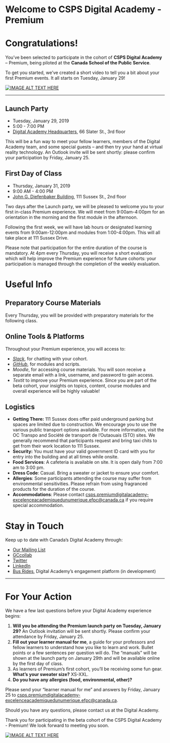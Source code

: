 # Welcome to CSPS Digital Academy - Premium
# Congratulations!

You’ve been selected to participate in the cohort of **CSPS Digital Academy** – Premium, being piloted at the **Canada School of the Public Service**.

To get you started, we’ve created a short video to tell you a bit about your first Premium events. It all starts on Tuesday, January 29!

[![IMAGE ALT TEXT HERE](https://i.kym-cdn.com/entries/icons/original/000/013/564/doge.jpg)](https://www.youtube.com/watch?v=YOUTUBE_VIDEO_ID_HERE)

*************************

## Launch Party
* Tuesday, January 29, 2019
* 5:00 - 7:00 PM
* [Digital Academy Headquarters](https://www.google.ca/maps/@45.4216695,-75.6942864,3a,75y,159.85h,95.12t/data=!3m7!1e1!3m5!1soLka23a3BM5HUHjLsFZ4hA!2e0!6s%2F%2Fgeo0.ggpht.com%2Fcbk%3Fpanoid%3DoLka23a3BM5HUHjLsFZ4hA%26output%3Dthumbnail%26cb_client%3Dmaps_sv.tactile.gps%26thumb%3D2%26w%3D203%26h%3D100%26yaw%3D259.15222%26pitch%3D0%26thumbfov%3D100!7i13312!8i6656), 66 Slater St., 3rd floor

This will be a fun way to meet your fellow learners, members of the Digital Academy team, and some special guests – and then try your hand at virtual reality technology. An Outlook invite will be sent shortly: please confirm your participation by Friday, January 25.

## First Day of Class
* Thursday, January 31, 2019
* 9:00 AM - 4:00 PM
* [John G. Diefenbaker Building](https://www.google.ca/maps/place/111+Sussex+Dr,+Ottawa,+ON/@45.4405741,-75.694697,3a,75y,213.47h,82.77t/data=!3m6!1e1!3m4!1sRipgGcRxFEzyNXYZom_hng!2e0!7i13312!8i6656!4m5!3m4!1s0x4cce04e7311278bd:0xe7e0273285ee6f32!8m2!3d45.4396305!4d-75.693755), 111 Sussex St., 2nd floor

Two days after the Launch party, we will be pleased to welcome you to your first in-class Premium experience. We will meet from 9:00am-4:00pm for an orientation in the morning and the first module in the afternoon.

Following the first week, we will have lab hours or designated learning events from 9:00am-12:00pm and modules from 1:00-4:00pm. This will all take place at 111 Sussex Drive.
 
Please note that participation for the entire duration of the course is mandatory. At 4pm every Thursday, you will receive a short evaluation which will help improve the Premium experience for future cohorts: your participation is managed through the completion of the weekly evaluation.

# Useful Info

## Preparatory Course Materials
Every Thursday, you will be provided with preparatory materials for the following class.

## Online Tools & Platforms

Throughout your Premium experience, you will access to:
- [_Slack_](https://slack.com), for chatting with your cohort.
- [_GitHub_](https://github.com), for modules and scripts.
- _Moodle_, for accessing course materials. You will soon receive a separate email with a link, username, and password to gain access.
- _Textit_ to improve your Premium experience. Since you are part of the beta cohort, your insights on topics, content, course modules and overall experience will be highly valuable!

## Logistics

- **Getting There:** 111 Sussex does offer paid underground parking but spaces are limited due to construction. We encourage you to use the various public transport options available. For more information, visit the OC Transpo and  Société de transport de l’Outaouais (STO) sites. We generally recommend that participants request and bring taxi chits to get from their work location to 111 Sussex.
- **Security:** You must have your valid government ID card with you for entry into the building and at all times while onsite.
- **Food Services**: A cafeteria is available on site. It is open daily from 7:00 am to 3:00 pm.
- **Dress Code**: Casual. Bring a sweater or jacket to ensure your comfort.
- **Allergies**: Some participants attending the course may suffer from environmental sensitivities. Please refrain from using fragranced products for the duration of the course.
- **Accommodations**: Please contact csps.premiumdigitalacademy-excelenceacademiquedunumerique.efpc@canada.ca 
if you require special accommodation.

# Stay in Touch

Keep up to date with Canada’s Digital Academy through:
- [Our Mailing List](http://github.com)
- [GCcollab](https://gccollab.ca/groups/profile/1316691/endigital-academyfracadu00e9mie-du-numu00e9rique)
- [Twitter](https://twitter.com/DigiAcademyCAN)
- [LinkedIn](https://www.linkedin.com/company/csps-digiacademy-acadenum-efpc/)
- [Bus Rides](https://en.busrides-trajetsenbus.ca/), Digital Academy’s engagement platform (in development)

*************************

# For Your Action

We have a few last questions before your Digital Academy experience begins:
 
1. **Will you be attending the Premium launch party on Tuesday, January 29?** An Outlook invitation will be sent shortly. Please confirm your attendance by Friday, January 25.
2. **Fill out your learner manual for me**, a guide for your professors and fellow learners to understand how you like to learn and work. Bullet points or a few sentences per question will do. The “manuals” will be shown at the launch party on January 29th and will be available online by the first day of class.
3. As learners of Premium’s first cohort, you’ll be receiving some fun gear. **What’s your sweater size?** XS-XXL.
4. **Do you have any allergies (food, environmental, other)?**

Please send your “learner manual for me” and answers by Friday, January 25 to <csps.premiumdigitalacademy-excelenceacademiquedunumerique.efpc@canada.ca>.

Should you have any questions, please contact us at the Digital Academy.
 
Thank you for participating in the beta cohort of the CSPS Digital Academy - Premium! We look forward to meeting you soon.

[![IMAGE ALT TEXT HERE](https://i.kym-cdn.com/entries/icons/original/000/013/564/doge.jpg)](https://www.youtube.com/watch?v=YOUTUBE_VIDEO_ID_HERE)
